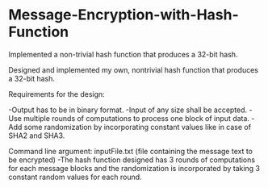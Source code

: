 # Message-Encryption-with-Hash-Function
 Implemented a non-trivial hash function that produces a 32-bit hash.

Designed and implemented my own, nontrivial hash function that produces a 32-bit hash.

Requirements for the design:

-Output has to be in binary format.
-Input of any size shall be accepted.
-Use multiple rounds of computations to process one block of input data.
-Add some randomization by incorporating constant values like in case of SHA2 and SHA3.

Command line argument: inputFile.txt (file containing the message text to be encrypted)
-The hash function designed has 3 rounds of computations for each message blocks and the randomization is incorporated by taking 3 constant random values for each round.
